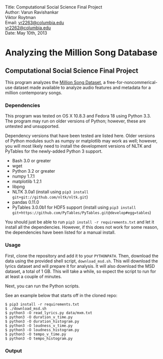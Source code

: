 Title: Computational Social Science Final Project    
Author: Varun Ravishankar    
        Viktor Roytman     
Email:  vr2263@columbia.edu    
       vr2262@columbia.edu   
Date: May 10th, 2013     

# Analyzing the Million Song Database
## Computational Social Science Final Project

This program analyzes the [Million Song Dataset], a free-for-noncommerical-use dataset made available to analyze audio features and metadata for a million contemporary songs.

### Dependencies

This program was tested on OS X 10.8.3 and Fedora 18 using Python 3.3. The program may run on older versions of Python; however, these are untested and unsupported.

Dependency versions that have been tested are listed here. Older versions of Python modules such as numpy or matplotlib may work as well; however, you will most likely need to install the development versions of NLTK and PyTables for the newly-added Python 3 support.

* Bash 3.0 or greater
* wget
* Python 3.2 or greater
* numpy 1.7.1
* matplotlib 1.2.1
* libpng
* NLTK 3.0a1 (install using ```pip3 install git+git://github.com/nltk/nltk.git```)
* pandas 0.11.0
* PyTables 3.0.0b1 for HDF5 support (install using ```pip3 install git+https://github.com/PyTables/PyTables.git@develop#egg=tables```)

You should just be able to run ```pip3 install -r requirements.txt``` and let it install all the dependencies. However, if this does not work for some reason, the dependencies have been listed for a manual install.

### Usage

First, clone the repository and add it to your ```PYTHONPATH```. Then, download the data using the provided shell script, ```download_msd.sh```. This will download the lyrics dataset and will prepare it for analysis. It will also download the MSD dataset, a total of 1 GB. This will take a while, so expect the script to run for at least a couple of minutes.

[Million Song Dataset]: http://labrosa.ee.columbia.edu/millionsong/

Next, you can run the Python scripts.

See an example below that starts off in the cloned repo:

```
$ pip3 install -r requirements.txt
$ ./download_msd.sh
$ python3 -O read_lyrics.py data/mxm.txt
$ python3 -O duration_v_time.py
$ python3 -O duration_histogram.py
$ python3 -O loudness_v_time.py
$ python3 -O loudness_histogram.py
$ python3 -O tempo_v_time.py
$ python3 -O tempo_histogram.py
```

### Output
